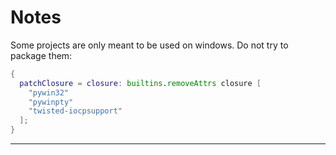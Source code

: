 # Notes

Some projects are only meant to be used on windows.
Do not try to package them:

```nix
{
  patchClosure = closure: builtins.removeAttrs closure [
    "pywin32"
    "pywinpty"
    "twisted-iocpsupport"
  ];
}
```

---

